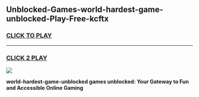 
## Unblocked-Games-world-hardest-game-unblocked-Play-Free-kcftx
<h3>
<a href="https://premium76.site?title=world-hardest-game-unblocked&ref=20M">CLICK TO PLAY</a></h3>
<hr>

<h3>
<a href="https://premium76.site?title=world-hardest-game-unblocked&ref=20M">CLICK 2 PLAY</a>
  
</h3>

<a href="https://premium76.site?title=world-hardest-game-unblocked&ref=19M"><img src="https://clearcache.store/games.png"></a>


**world-hardest-game-unblocked games unblocked: Your Gateway to Fun and Accessible Online Gaming**
